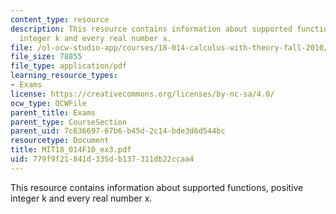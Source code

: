 ```yaml
---
content_type: resource
description: This resource contains information about supported functions, positive
  integer k and every real number x.
file: /ol-ocw-studio-app/courses/18-014-calculus-with-theory-fall-2010/779f9f21841d335db137311db22ccaa4_MIT18_014F10_ex3.pdf
file_size: 78855
file_type: application/pdf
learning_resource_types:
- Exams
license: https://creativecommons.org/licenses/by-nc-sa/4.0/
ocw_type: OCWFile
parent_title: Exams
parent_type: CourseSection
parent_uid: 7c636697-67b6-b45d-2c14-bde3d6d544bc
resourcetype: Document
title: MIT18_014F10_ex3.pdf
uid: 779f9f21-841d-335d-b137-311db22ccaa4
---
```

This resource contains information about supported functions, positive integer k and every real number x.